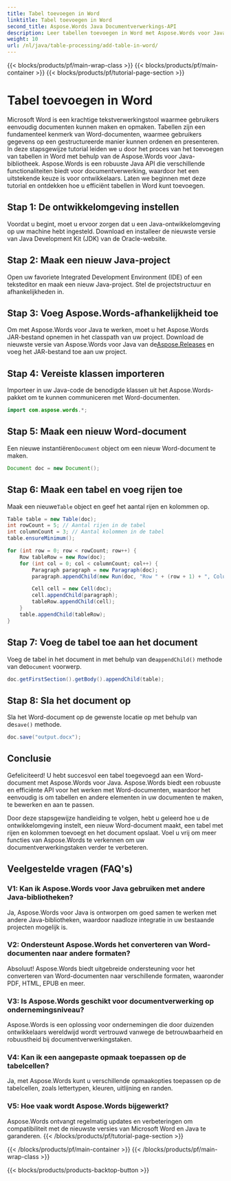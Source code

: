 ```yaml
---
title: Tabel toevoegen in Word
linktitle: Tabel toevoegen in Word
second_title: Aspose.Words Java Documentverwerkings-API
description: Leer tabellen toevoegen in Word met Aspose.Words voor Java. Genereer eenvoudig goed geformatteerde tabellen in Word-documenten.
weight: 10
url: /nl/java/table-processing/add-table-in-word/
---
```


{{< blocks/products/pf/main-wrap-class >}}
{{< blocks/products/pf/main-container >}}
{{< blocks/products/pf/tutorial-page-section >}}

# Tabel toevoegen in Word


Microsoft Word is een krachtige tekstverwerkingstool waarmee gebruikers eenvoudig documenten kunnen maken en opmaken. Tabellen zijn een fundamenteel kenmerk van Word-documenten, waarmee gebruikers gegevens op een gestructureerde manier kunnen ordenen en presenteren. In deze stapsgewijze tutorial leiden we u door het proces van het toevoegen van tabellen in Word met behulp van de Aspose.Words voor Java-bibliotheek. Aspose.Words is een robuuste Java API die verschillende functionaliteiten biedt voor documentverwerking, waardoor het een uitstekende keuze is voor ontwikkelaars. Laten we beginnen met deze tutorial en ontdekken hoe u efficiënt tabellen in Word kunt toevoegen.


## Stap 1: De ontwikkelomgeving instellen

Voordat u begint, moet u ervoor zorgen dat u een Java-ontwikkelomgeving op uw machine hebt ingesteld. Download en installeer de nieuwste versie van Java Development Kit (JDK) van de Oracle-website.

## Stap 2: Maak een nieuw Java-project

Open uw favoriete Integrated Development Environment (IDE) of een teksteditor en maak een nieuw Java-project. Stel de projectstructuur en afhankelijkheden in.

## Stap 3: Voeg Aspose.Words-afhankelijkheid toe

 Om met Aspose.Words voor Java te werken, moet u het Aspose.Words JAR-bestand opnemen in het classpath van uw project. Download de nieuwste versie van Aspose.Words voor Java van de[Aspose.Releases](https://releases.aspose.com/words/java) en voeg het JAR-bestand toe aan uw project.

## Stap 4: Vereiste klassen importeren

Importeer in uw Java-code de benodigde klassen uit het Aspose.Words-pakket om te kunnen communiceren met Word-documenten.

```java
import com.aspose.words.*;
```

## Stap 5: Maak een nieuw Word-document

 Een nieuwe instantiëren`Document` object om een nieuw Word-document te maken.

```java
Document doc = new Document();
```

## Stap 6: Maak een tabel en voeg rijen toe

 Maak een nieuwe`Table` object en geef het aantal rijen en kolommen op.

```java
Table table = new Table(doc);
int rowCount = 5; // Aantal rijen in de tabel
int columnCount = 3; // Aantal kolommen in de tabel
table.ensureMinimum();

for (int row = 0; row < rowCount; row++) {
    Row tableRow = new Row(doc);
    for (int col = 0; col < columnCount; col++) {
        Paragraph paragraph = new Paragraph(doc);
        paragraph.appendChild(new Run(doc, "Row " + (row + 1) + ", Column " + (col + 1)));

        Cell cell = new Cell(doc);
        cell.appendChild(paragraph);
        tableRow.appendChild(cell);
    }
    table.appendChild(tableRow);
}
```

## Stap 7: Voeg de tabel toe aan het document

 Voeg de tabel in het document in met behulp van de`appendChild()` methode van de`Document` voorwerp.

```java
doc.getFirstSection().getBody().appendChild(table);
```

## Stap 8: Sla het document op

Sla het Word-document op de gewenste locatie op met behulp van de`save()` methode.

```java
doc.save("output.docx");
```

## Conclusie

Gefeliciteerd! U hebt succesvol een tabel toegevoegd aan een Word-document met Aspose.Words voor Java. Aspose.Words biedt een robuuste en efficiënte API voor het werken met Word-documenten, waardoor het eenvoudig is om tabellen en andere elementen in uw documenten te maken, te bewerken en aan te passen.

Door deze stapsgewijze handleiding te volgen, hebt u geleerd hoe u de ontwikkelomgeving instelt, een nieuw Word-document maakt, een tabel met rijen en kolommen toevoegt en het document opslaat. Voel u vrij om meer functies van Aspose.Words te verkennen om uw documentverwerkingstaken verder te verbeteren.

## Veelgestelde vragen (FAQ's)

### V1: Kan ik Aspose.Words voor Java gebruiken met andere Java-bibliotheken?

Ja, Aspose.Words voor Java is ontworpen om goed samen te werken met andere Java-bibliotheken, waardoor naadloze integratie in uw bestaande projecten mogelijk is.

### V2: Ondersteunt Aspose.Words het converteren van Word-documenten naar andere formaten?

Absoluut! Aspose.Words biedt uitgebreide ondersteuning voor het converteren van Word-documenten naar verschillende formaten, waaronder PDF, HTML, EPUB en meer.

### V3: Is Aspose.Words geschikt voor documentverwerking op ondernemingsniveau?

Aspose.Words is een oplossing voor ondernemingen die door duizenden ontwikkelaars wereldwijd wordt vertrouwd vanwege de betrouwbaarheid en robuustheid bij documentverwerkingstaken.

### V4: Kan ik een aangepaste opmaak toepassen op de tabelcellen?

Ja, met Aspose.Words kunt u verschillende opmaakopties toepassen op de tabelcellen, zoals lettertypen, kleuren, uitlijning en randen.

### V5: Hoe vaak wordt Aspose.Words bijgewerkt?

Aspose.Words ontvangt regelmatig updates en verbeteringen om compatibiliteit met de nieuwste versies van Microsoft Word en Java te garanderen.
{{< /blocks/products/pf/tutorial-page-section >}}

{{< /blocks/products/pf/main-container >}}
{{< /blocks/products/pf/main-wrap-class >}}

{{< blocks/products/products-backtop-button >}}

